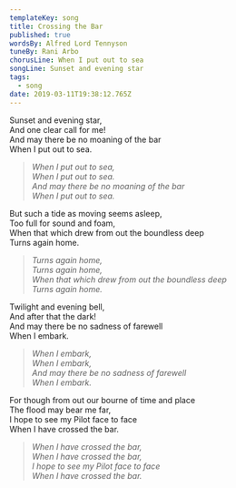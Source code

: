 ```yaml
---
templateKey: song
title: Crossing the Bar
published: true
wordsBy: Alfred Lord Tennyson
tuneBy: Rani Arbo
chorusLine: When I put out to sea
songLine: Sunset and evening star
tags:
  - song
date: 2019-03-11T19:38:12.765Z
---
```

Sunset and evening star,\
And one clear call for me!\
And may there be no moaning of the bar\
When I put out to sea.

> _When I put out to sea,_\
> _When I put out to sea._\
> _And may there be no moaning of the bar_\
> _When I put out to sea._

But such a tide as moving seems asleep,\
Too full for sound and foam,\
When that which drew from out the boundless deep\
Turns again home.

> _Turns again home,_\
> _Turns again home,_\
> _When that which drew from out the boundless deep_\
> _Turns again home._

Twilight and evening bell,\
And after that the dark!\
And may there be no sadness of farewell\
When I embark.

> _When I embark,_\
> _When I embark,_\
> _And may there be no sadness of farewell_\
> _When I embark._

For though from out our bourne of time and place\
The flood may bear me far,\
I hope to see my Pilot face to face\
When I have crossed the bar.

> _When I have crossed the bar,_\
> _When I have crossed the bar,_\
> _I hope to see my Pilot face to face_\
> _When I have crossed the bar._
